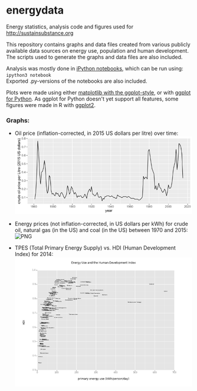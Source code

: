 # energydata

Energy statistics, analysis code and figures used for http://sustainsubstance.org

This repository contains graphs and data files created from various publicly available data sources on energy use, population and human development. The scripts used to generate the graphs and data files are also included.

Analysis was mostly done in [iPython notebooks](https://ipython.org/notebook.html), which can be run using:
`ipython3 notebook`   
Exported .py-versions of the notebooks are also included.

Plots were made using either [matplotlib with the ggplot-style](http://matplotlib.org/users/style_sheets.html), or with [ggplot for Python](http://yhat.github.io/ggplot/). As ggplot for Python doesn't yet support all features, some figures were made in R with [ggplot2](http://ggplot2.org/).

### Graphs:

 - Oil price (inflation-corrected, in 2015 US dollars per litre) over time:
   ![PNG](eneryprices/oilprice-1860-2015.png)
   
 - Energy prices (not inflation-corrected, in US dollars per kWh) for crude oil, natural gas (in the US) and coal (in the US) between 1970 and 2015:
   ![PNG](eneryprices/energyprices-1970-2015.png)

 - TPES (Total Primary Energy Supply) vs. HDI (Human Development Index) for 2014: 
   ![PNG](tpes_vs_hdi_2014.png)

